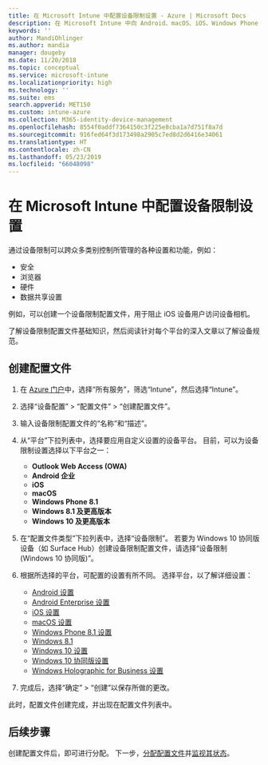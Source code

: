 ```yaml
---
title: 在 Microsoft Intune 中配置设备限制设置 - Azure | Microsoft Docs
description: 在 Microsoft Intune 中向 Android、macOS、iOS、Windows Phone 和 Windows 10 上的限制功能添加设备配置文件
keywords: ''
author: MandiOhlinger
ms.author: mandia
manager: dougeby
ms.date: 11/20/2018
ms.topic: conceptual
ms.service: microsoft-intune
ms.localizationpriority: high
ms.technology: ''
ms.suite: ems
search.appverid: MET150
ms.custom: intune-azure
ms.collection: M365-identity-device-management
ms.openlocfilehash: 8554f0addf7364150c3f225e8cba1a7d751f8a7d
ms.sourcegitcommit: 916fed64f3d173498a2905c7ed8d2d6416e34061
ms.translationtype: HT
ms.contentlocale: zh-CN
ms.lasthandoff: 05/23/2019
ms.locfileid: "66048098"
---
```

# <a name="configure-device-restriction-settings-in-microsoft-intune"></a>在 Microsoft Intune 中配置设备限制设置

通过设备限制可以跨众多类别控制所管理的各种设置和功能，例如：
- 安全
- 浏览器
- 硬件
- 数据共享设置

例如，可以创建一个设备限制配置文件，用于阻止 iOS 设备用户访问设备相机。

了解设备限制配置文件基础知识，然后阅读针对每个平台的深入文章以了解设备规范。

## <a name="create-the-profile"></a>创建配置文件

1. 在 [Azure 门户](https://portal.azure.com)中，选择“所有服务”，筛选“Intune”，然后选择“Intune”。
2. 选择“设备配置” > “配置文件” > “创建配置文件”。
3. 输入设备限制配置文件的“名称”和“描述”。
4. 从“平台”下拉列表中，选择要应用自定义设置的设备平台。 目前，可以为设备限制设置选择以下平台之一：

    - **Outlook Web Access (OWA)**
    - **Android 企业**
    - **iOS**
    - **macOS**
    - **Windows Phone 8.1**
    - **Windows 8.1 及更高版本**
    - **Windows 10 及更高版本**

5. 在“配置文件类型”下拉列表中，选择“设备限制”。 若要为 Windows 10 协同版设备（如 Surface Hub）创建设备限制配置文件，请选择“设备限制(Windows 10 协同版)”。
6. 根据所选择的平台，可配置的设置有所不同。 选择平台，以了解详细设置：

    - [Android 设置](device-restrictions-android.md)
    - [Android Enterprise 设置](device-restrictions-android-for-work.md)
    - [iOS 设置](device-restrictions-ios.md)
    - [macOS 设置](device-restrictions-macos.md)
    - [Windows Phone 8.1 设置](device-restrictions-windows-phone-8-1.md)
    - [Windows 8.1](device-restrictions-windows-8-1.md)
    - [Windows 10 设置](device-restrictions-windows-10.md)
    - [Windows 10 协同版设置](device-restrictions-windows-10-teams.md)
    - [Windows Holographic for Business 设置](device-restrictions-windows-holographic.md)

7. 完成后，选择“确定” > “创建”以保存所做的更改。

此时，配置文件创建完成，并出现在配置文件列表中。

## <a name="next-steps"></a>后续步骤

创建配置文件后，即可进行分配。 下一步，[分配配置文件](device-profile-assign.md)并[监视其状态](device-profile-monitor.md)。

<!--  Removing image as part of design review; retaining source until we known the disposition.

## Example of device restriction settings

In this high-level example, you'll create a device restriction policy that blocks the use of the built-in camera app on Android devices.

![How to disable the camera on Android devices](./media/disable-android-camera.png)

-->
